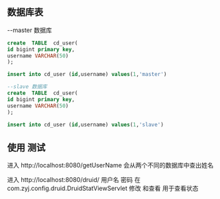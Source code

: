 

数据库表
-----------
--master 数据库
```sql
create  TABLE  cd_user(
id bigint primary key,
username VARCHAR(50)
);
```

```sql
insert into cd_user (id,username) values(1,'master')

--slave 数据库 
create  TABLE  cd_user(
id bigint primary key,
username VARCHAR(50)
);

insert into cd_user (id,username) values(1,'slave')
```
使用 测试
---------------
进入
http://localhost:8080/getUserName 
会从两个不同的数据库中查出姓名


进入 http://localhost:8080/druid/ 
用户名 密码 在 com.zyj.config.druid.DruidStatViewServlet 修改 和查看
用于查看状态 


